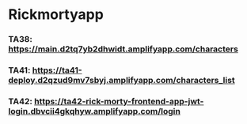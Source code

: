 # Rickmortyapp

### TA38: https://main.d2tq7yb2dhwidt.amplifyapp.com/characters  
### TA41: https://ta41-deploy.d2qzud9mv7sbyj.amplifyapp.com/characters_list  
### TA42: https://ta42-rick-morty-frontend-app-jwt-login.dbvcii4gkqhyw.amplifyapp.com/login  
